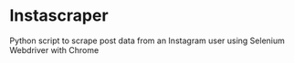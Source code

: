 # Instascraper
Python script to scrape post data from an Instagram user using Selenium Webdriver with Chrome
